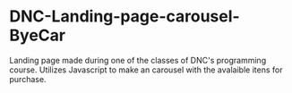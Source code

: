 # DNC-Landing-page-carousel-ByeCar
Landing page made during one of the classes of DNC's programming course.
Utilizes Javascript to make an carousel with the avalaible itens for purchase.
